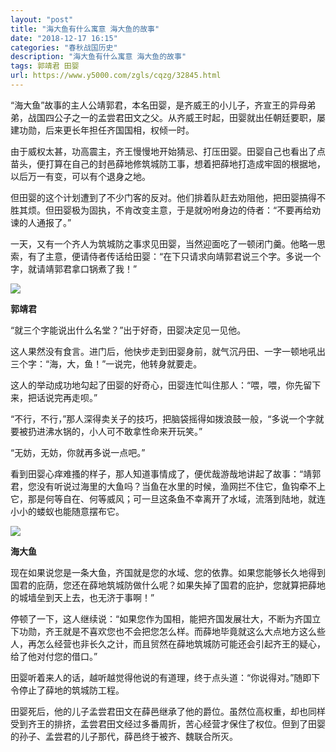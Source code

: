 ```yaml
---
layout: "post"
title: "海大鱼有什么寓意 海大鱼的故事"
date: "2018-12-17 16:15"
categories: "春秋战国历史"
description: "海大鱼有什么寓意 海大鱼的故事"
tags: 郭靖君 田婴
url: https://www.y5000.com/zgls/cqzg/32845.html
---
```






“海大鱼”故事的主人公靖郭君，本名田婴，是齐威王的小儿子，齐宣王的异母弟弟，战国四公子之一的孟尝君田文之父。从齐威王时起，田婴就出任朝廷要职，屡建功勋，后来更长年担任齐国国相，权倾一时。

由于威权太甚，功高震主，齐王慢慢地开始猜忌、打压田婴。田婴自己也看出了点苗头，便打算在自己的封邑薛地修筑城防工事，想着把薛地打造成牢固的根据地，以后万一有变，可以有个退身之地。

但田婴的这个计划遭到了不少门客的反对。他们排着队赶去劝阻他，把田婴搞得不胜其烦。但田婴极为固执，不肯改变主意，于是就吩咐身边的侍者：“不要再给劝谏的人通报了。”

一天，又有一个齐人为筑城防之事求见田婴，当然迎面吃了一顿闭门羹。他略一思索，有了主意，便请侍者传话给田婴：“在下只请求向靖郭君说三个字。多说一个字，就请靖郭君拿口锅煮了我！”

![](https://img.y5000.com/uploads/allimg/180912/14-1P912145130122.jpg)

**郭靖君**

“就三个字能说出什么名堂？”出于好奇，田婴决定见一见他。

这人果然没有食言。进门后，他快步走到田婴身前，就气沉丹田、一字一顿地吼出三个字：“海，大，鱼！”一说完，他转身就要走。

这人的举动成功地勾起了田婴的好奇心，田婴连忙叫住那人：“喂，喂，你先留下来，把话说完再走呗。”

“不行，不行，”那人深得卖关子的技巧，把脑袋摇得如拨浪鼓一般，“多说一个字就要被扔进沸水锅的，小人可不敢拿性命来开玩笑。”

“无妨，无妨，你就再多说一点吧。”

看到田婴心痒难搔的样子，那人知道事情成了，便优哉游哉地讲起了故事：“靖郭君，您没有听说过海里的大鱼吗？当鱼在水里的时候，渔网拦不住它，鱼钩牵不上它，那是何等自在、何等威风；可一旦这条鱼不幸离开了水域，流落到陆地，就连小小的蝼蚁也能随意摆布它。

![](https://img.y5000.com/uploads/allimg/180912/14-1P912145213312.jpg)

**海大鱼**

现在如果说您是一条大鱼，齐国就是您的水域、您的依靠。如果您能够长久地得到国君的庇荫，您还在薛地筑城防做什么呢？如果失掉了国君的庇护，您就算把薛地的城墙垒到天上去，也无济于事啊！”

停顿了一下，这人继续说：“如果您作为国相，能把齐国发展壮大，不断为齐国立下功勋，齐王就是不喜欢您也不会把您怎么样。而薛地毕竟就这么大点地方这么些人，再怎么经营也非长久之计，而且贸然在薛地筑城防可能还会引起齐王的疑心，给了他对付您的借口。”

田婴听着来人的话，越听越觉得他说的有道理，终于点头道：“你说得对。”随即下令停止了薛地的筑城防工程。

田婴死后，他的儿子孟尝君田文在薛邑继承了他的爵位。虽然位高权重，却也同样受到齐王的排挤，孟尝君田文经过多番周折，苦心经营才保住了权位。但到了田婴的孙子、孟尝君的儿子那代，薛邑终于被齐、魏联合所灭。
